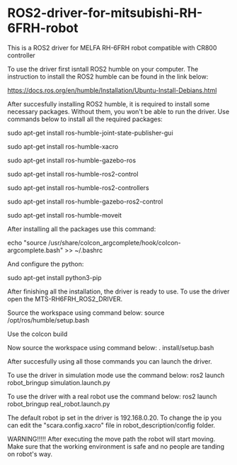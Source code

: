 # ROS2-driver-for-mitsubishi-RH-6FRH-robot
This is a ROS2 driver for MELFA RH-6FRH robot compatible with CR800 controller

To use the driver first isntall ROS2 humble on your computer.
The instruction to install the ROS2 humble can be found in the link below:

https://docs.ros.org/en/humble/Installation/Ubuntu-Install-Debians.html

After succesfully installing ROS2 humble, it is required to install some necessary packages. Without them, you won't be able to run the driver.
Use commands below to install all the required packages:

sudo apt-get install ros-humble-joint-state-publisher-gui

sudo apt-get install ros-humble-xacro

sudo apt-get install ros-humble-gazebo-ros

sudo apt-get install ros-humble-ros2-control

sudo apt-get install ros-humble-ros2-controllers

sudo apt-get install ros-humble-gazebo-ros2-control

sudo apt-get install ros-humble-moveit

After installing all the packages use this command:

echo "source /usr/share/colcon_argcomplete/hook/colcon-argcomplete.bash" >> ~/.bashrc

And configure the python:

sudo apt-get install python3-pip

After finishing all the installation, the driver is ready to use. To use the driver open the MTS-RH6FRH_ROS2_DRIVER.

Source the workspace using command below:
source /opt/ros/humble/setup.bash

Use the colcon build

Now source the workspace using command below:
. install/setup.bash

After succesfully using all those commands you can launch the driver.

To use the driver in simulation mode use the command below:
ros2 launch robot_bringup simulation.launch.py

To use the driver with a real robot use the command below:
ros2 launch robot_bringup real_robot.launch.py

The default robot ip set in the driver is 192.168.0.20. To change the ip you can edit the "scara.config.xacro" file in robot_description/config folder.

WARNING!!!!! After executing the move path the robot will start moving. Make sure that the working environment is safe and no people are tanding on robot's way.
